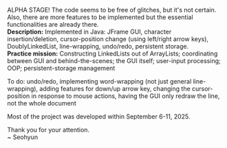 ALPHA STAGE! The code seems to be free of glitches, but it's not certain. Also, there are more features to be implemented but the essential functionalities are already there.<br>
<b>Description:</b> Implemented in Java: JFrame GUI, character insertion/deletion, cursor-position change (using left/right arrow keys), DoublyLinkedList, line-wrapping, undo/redo, persistent storage.<br>
<b>Practice mission:</b> Constructing LinkedLists out of ArrayLists; coordinating between GUI and behind-the-scenes; the GUI itself; user-input processing; OOP; persistent-storage management

To do: undo/redo, implementing word-wrapping (not just general line-wrapping), adding features for down/up arrow key, changing the cursor-position in response to mouse actions, having the GUI only redraw the line, not the whole document 

Most of the project was developed within September 6-11, 2025.


Thank you for your attention.<br>
~ Seohyun

